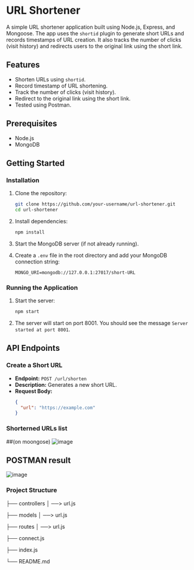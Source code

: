 # URL Shortener

A simple URL shortener application built using Node.js, Express, and Mongoose. The app uses the `shortid` plugin to generate short URLs and records timestamps of URL creation. It also tracks the number of clicks (visit history) and redirects users to the original link using the short link.

## Features

- Shorten URLs using `shortid`.
- Record timestamp of URL shortening.
- Track the number of clicks (visit history).
- Redirect to the original link using the short link.
- Tested using Postman.

## Prerequisites

- Node.js
- MongoDB

## Getting Started

### Installation

1. Clone the repository:

    ```sh
    git clone https://github.com/your-username/url-shortener.git
    cd url-shortener
    ```

2. Install dependencies:

    ```sh
    npm install
    ```

3. Start the MongoDB server (if not already running).

4. Create a `.env` file in the root directory and add your MongoDB connection string:

    ```env
    MONGO_URI=mongodb://127.0.0.1:27017/short-URL
    ```

### Running the Application

1. Start the server:

    ```sh
    npm start
    ```

2. The server will start on port 8001. You should see the message `Server started at port 8001`.

## API Endpoints

### Create a Short URL

- **Endpoint:** `POST /url/shorten`
- **Description:** Generates a new short URL.
- **Request Body:**
  ```json
  {
    "url": "https://example.com"
  }

### Shorterned URLs list
##(on moongose)
![image](https://github.com/user-attachments/assets/245111b6-e012-4110-ae7b-ad30f947934d)

## POSTMAN result
![image](https://github.com/user-attachments/assets/dfd5e3bd-dbd0-481c-9142-031f78cad2eb)


### Project Structure
├── controllers
│   ──> url.js

├── models
│   ──> url.js

├── routes
│   ──> url.js

├── connect.js

├── index.js

└── README.md

